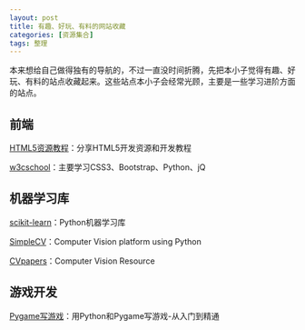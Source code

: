 ```yaml
---
layout: post
title: 有趣、好玩、有料的网站收藏
categories: [资源集合]
tags: 整理
---
```


本来想给自己做得独有的导航的，不过一直没时间折腾，先把本小子觉得有趣、好玩、有料的站点收藏起来。这些站点本小子会经常光顾，主要是一些学习进阶方面的站点。

## 前端

[HTML5资源教程](http://www.html5tricks.com/)：分享HTML5开发资源和开发教程

[w3cschool](http://www.w3cschool.cc/)：主要学习CSS3、Bootstrap、Python、jQ

## 机器学习库

[scikit-learn](http://scikit-learn.org/stable/)：Python机器学习库

[SimpleCV](http://simplecv.org/)：Computer Vision platform using Python

[CVpapers](http://www.cvpapers.com/index.html)：Computer Vision Resource

## 游戏开发

[Pygame写游戏](http://eyehere.net/2011/python-pygame-novice-professional-index/)：用Python和Pygame写游戏-从入门到精通